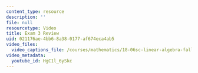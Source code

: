 ```yaml
---
content_type: resource
description: ''
file: null
resourcetype: Video
title: Exam 3 Review
uid: 021176ae-4bb6-8a38-0177-af674eca4ab5
video_files:
  video_captions_file: /courses/mathematics/18-06sc-linear-algebra-fall-2011/resource-index/exam-3-review/HgC1l_6ySkc.vtt
video_metadata:
  youtube_id: HgC1l_6ySkc
---
```

